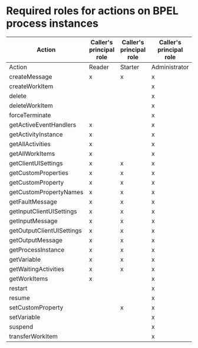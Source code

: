 <!-- image -->

# Required roles for actions on BPEL process instances

| Action                    | Caller's principal role   | Caller's principal role   | Caller's principal role   |
|---------------------------|---------------------------|---------------------------|---------------------------|
| Action                    | Reader                    | Starter                   | Administrator             |
| createMessage             | x                         | x                         | x                         |
| createWorkItem            |                           |                           | x                         |
| delete                    |                           |                           | x                         |
| deleteWorkItem            |                           |                           | x                         |
| forceTerminate            |                           |                           | x                         |
| getActiveEventHandlers    | x                         |                           | x                         |
| getActivityInstance       | x                         |                           | x                         |
| getAllActivities          | x                         |                           | x                         |
| getAllWorkItems           | x                         |                           | x                         |
| getClientUISettings       | x                         | x                         | x                         |
| getCustomProperties       | x                         | x                         | x                         |
| getCustomProperty         | x                         | x                         | x                         |
| getCustomPropertyNames    | x                         | x                         | x                         |
| getFaultMessage           | x                         | x                         | x                         |
| getInputClientUISettings  | x                         | x                         | x                         |
| getInputMessage           | x                         | x                         | x                         |
| getOutputClientUISettings | x                         | x                         | x                         |
| getOutputMessage          | x                         | x                         | x                         |
| getProcessInstance        | x                         | x                         | x                         |
| getVariable               | x                         | x                         | x                         |
| getWaitingActivities      | x                         | x                         | x                         |
| getWorkItems              | x                         |                           | x                         |
| restart                   |                           |                           | x                         |
| resume                    |                           |                           | x                         |
| setCustomProperty         |                           | x                         | x                         |
| setVariable               |                           |                           | x                         |
| suspend                   |                           |                           | x                         |
| transferWorkItem          |                           |                           | x                         |